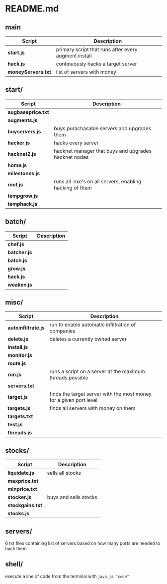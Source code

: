 # README.md

## main
| Script | Description |
| --------- | ----------|
|**start.js**|primary script that runs after every augment install|
|**hack.js**|continuously hacks a target server|
|**moneyServers.txt**|list of servers with money|

## start/
| Script | Description |
| ------ | ----------- |
|**augbaseprice.txt**||
|**augments.js**||
|**buyservers.js**|buys purachasable servers and upgrades them|
|**hacker.js**|hacks every server|
|**hacknet2.js**|hacknet manager that buys and upgrades hacknet nodes|
|**home.js**||
|**milestones.js**||
|**root.js**|runs all .exe's on all servers, enabling hacking of them|
|**tempgrow.js**||
|**temphack.js**||

## batch/
| Script | Description |
| ------ | ----------- |
|**chef.js**||
|**batcher.js**||
|**batch.js**||
|**grow.js**||
|**hack.js**||
|**weaken.js**||

## misc/
| Script | Description |
| ------ | ----------- |
|**autoinfiltrate.js**|run to enable automatic infiltration of companies|
|**delete.js**|deletes a currently owned server|
|**install.js**||
|**monitor.js**||
|**route.js**||
|**run.js**|runs a script on a server at the maximum threads possible|
|**servers.txt**||
|**target.js**|finds the target server with the most money for a given port level|
|**targets.js**|finds all servers with money on them|
|**targets.txt**||
|**test.js**||
|**threads.js**||

## stocks/
| Script | Description |
| ------ | ----------- |
|**liquidate.js**|sells all stocks|
|**maxprice.txt**||
|**minprice.txt**||
|**stocker.js**|buys and sells stocks|
|**stockgains.txt**||
|**stocks.js**||

## servers/
6 txt files containing list of servers based on how many ports are needed to hack them
## shell/
execute a line of code from the terminal with `java.js "code"`
